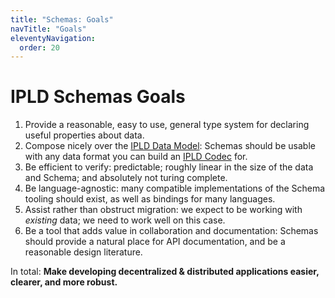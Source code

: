 ```yaml
---
title: "Schemas: Goals"
navTitle: "Goals"
eleventyNavigation:
  order: 20
---
```


# IPLD Schemas Goals

1. Provide a reasonable, easy to use, general type system for declaring useful properties about data.
2. Compose nicely over the [IPLD Data Model](https://github.com/ipld/specs/blob/master/data-model-layer/data-model.md): Schemas should be usable with any data format you can build an [IPLD Codec](https://github.com/ipld/specs/tree/master/block-layer/codecs) for.
3. Be efficient to verify: predictable; roughly linear in the size of the data and Schema; and absolutely not turing complete.
4. Be language-agnostic: many compatible implementations of the Schema tooling should exist, as well as bindings for many languages.
5. Assist rather than obstruct migration: we expect to be working with _existing_ data; we need to work well on this case.
6. Be a tool that adds value in collaboration and documentation: Schemas should provide a natural place for API documentation, and be a reasonable design literature.

In total: **Make developing decentralized & distributed applications easier, clearer, and more robust.**
